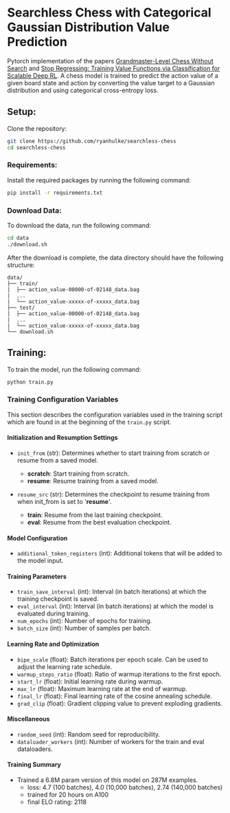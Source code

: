 # Searchless Chess with Categorical Gaussian Distribution Value Prediction

Pytorch implementation of the papers [Grandmaster-Level Chess Without Search](https://arxiv.org/pdf/2402.04494) and [Stop Regressing: Training Value Functions via
Classification for Scalable Deep RL](https://arxiv.org/pdf/2403.03950). A chess model is trained to predict the action value of a given board state and action by converting the value target to a Gaussian distribution and using categorical cross-entropy loss.


## Setup:

Clone the repository:

```bash
git clone https://github.com/ryanhulke/searchless-chess
cd searchless-chess
```

### Requirements:

Install the required packages by running the following command:

```bash
pip install -r requirements.txt
```

### Download Data:

To download the data, run the following command:

```bash
cd data
./download.sh
```

After the download is complete, the data directory should have the following structure:
```
data/
├── train/
|  ├── action_value-00000-of-02148_data.bag
|  ...
|  └── action_value-xxxxx-of-xxxxx_data.bag
├── test/
|  ├── action_value-00000-of-02148_data.bag
|  ...
|  └── action_value-xxxxx-of-xxxxx_data.bag
└── download.sh
```

## Training:

To train the model, run the following command:

```bash
python train.py
```

### Training Configuration Variables
This section describes the configuration variables used in the training script which are found in at the beginning of the `train.py` script.

#### Initialization and Resumption Settings
- `init_from` (str): Determines whether to start training from scratch or resume from a saved model.

  - **scratch**: Start training from scratch.
  - **resume**: Resume training from a saved model.

- `resume_src` (str): Determines the checkpoint to resume training from when init_from is set to '**resume**'.

  - **train**: Resume from the last training checkpoint.
  - **eval**: Resume from the best evaluation checkpoint.
  
#### Model Configuration
- `additional_token_registers` (int): Additional tokens that will be added to the model input.

#### Training Parameters
- `train_save_interval` (int): Interval (in batch iterations) at which the training checkpoint is saved.
- `eval_interval` (int): Interval (in batch iterations) at which the model is evaluated during training.
- `num_epochs` (int): Number of epochs for training.
- `batch_size` (int): Number of samples per batch.
  
#### Learning Rate and Optimization
- `bipe_scale` (float): Batch iterations per epoch scale. Can be used to adjust the learning rate schedule.
- `warmup_steps_ratio` (float): Ratio of warmup iterations to the first epoch.
- `start_lr` (float): Initial learning rate during warmup.
- `max_lr` (float): Maximum learning rate at the end of warmup.
- `final_lr` (float): Final learning rate of the cosine annealing schedule.
- `grad_clip` (float): Gradient clipping value to prevent exploding gradients.

#### Miscellaneous
- `random_seed` (int): Random seed for reproducibility.
- `dataloader_workers` (int): Number of workers for the train and eval dataloaders.
  
#### Training Summary
- Trained a 6.8M param version of this model on 287M examples.
  - loss: 4.7 (100 batches), 4.0 (10,000 batches), 2.74 (140,000 batches)
  - trained for 20 hours on A100
  - final ELO rating: 2118